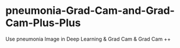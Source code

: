 # pneumonia-Grad-Cam-and-Grad-Cam-Plus-Plus
Use pneumonia Image in Deep Learning &amp; Grad Cam &amp; Grad Cam ++
